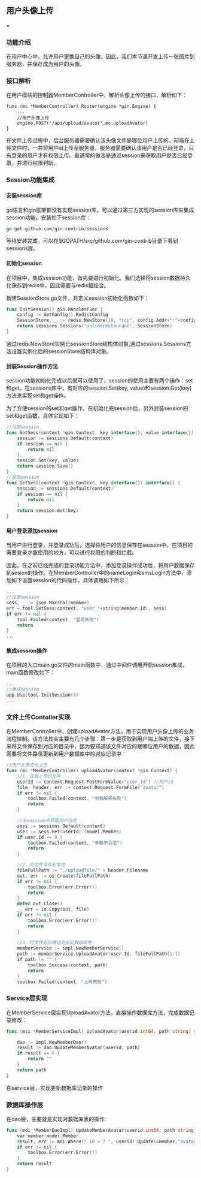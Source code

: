 ## 用户头像上传
=
### 功能介绍
在用户中心中，允许用户更换自己的头像。因此，我们本节课开发上传一张图片到服务器，并保存成为用户的头像。

### 接口解析
在用户模块的控制器MemberController中，解析头像上传的接口，解析如下：
```
func (mc *MemberController) Router(engine *gin.Engine) {
    ...
    //用户头像上传
	engine.POST("/api/upload/avator",mc.uploadAvator)
}
```

在文件上传过程中，后台服务器需要确认该头像文件是哪位用户上传的。前端在上传文件时，一并将用户id上传至服务器。服务器需要确认该用户是否已经登录，只有登录的用户才有权限上传。最通常的做法是通过session来获取用户是否已经登录，并进行权限判断。

### Session功能集成

#### 安装session库
go语言和gin框架都没有实现session库，可以通过第三方实现的session库来集成session功能。安装如下session库：
```go
go get github.com/gin-contrib/sessions
```
等待安装完成，可以在$GOPATH/src/github.com/gin-contrib目录下看到sessions库。

#### 初始化session
在项目中，集成session功能，首先要进行初始化。我们选择将session数据持久化保存到redis中，因此需要与redis相结合。

新建SessionStore.go文件，并定义session初始化函数如下：

```go
func InitSession() gin.HandlerFunc {
	config := GetConfig().RedistConfig
	SessionStore, _ := redis.NewStore(10, "tcp", config.Addr+":"+config.Port, config.Password, []byte("secret"))
	return sessions.Sessions("onlinerestaurant", SessionStore)
}
```

通过redis.NewStore实例化sessionStore结构体对象,通过sessions.Sessions方法设置实例化后的sessionStore结构体对象。

#### 封装Session操作方法
session功能初始化完成以后就可以使用了，session的使用主要有两个操作：set和get。在sessions库中，有对应的session.Set(key, value)和session.Get(key)方法来实现set和get操作。

为了方便session的set和get操作，在初始化完session后，另外封装session的set和get函数，具体实现如下：

```go
//设置session
func SetSess(context *gin.Context, key interface{}, value interface{}) error {
	session := sessions.Default(context)
	if session == nil {
		return nil
	}
	session.Set(key, value)
	return session.Save()
}
//获取session
func GetSess(context *gin.Context, key interface{}) interface{} {
	session := sessions.Default(context)
	if session == nil {
		return nil
	}
	return session.Get(key)
}
```

#### 用户登录添加session
当用户进行登录，并登录成功后，选择将用户的信息保存在session中。在项目的需要登录才能使用的地方，可以进行权限的判断和拦截。

因此，在之前已经完成的登录功能方法中，添加登录操作成功后，将用户数据保存到sesion的操作。在MemberController中的nameLogin和smsLogin方法中，添加如下设置session的代码操作，具体调用如下所示：
```go
...
//设置session
sess, _ := json.Marshal(member)
err = tool.SetSess(context, "user_"+string(member.Id), sess)
if err != nil {
	tool.Failed(context, "登录失败")
	return
}
...
```

#### 集成session操作
在项目的入口main.go文件的main函数中，通过中间件调用开启session集成。main函数修改如下：
```go
...
//集成session
app.Use(tool.InitSession())
...
```

### 文件上传Contoller实现
在MemberController中，创建uploadAvator方法，用于实现用户头像上传的业务流程控制。该方法其实主要有几个步骤：第一步是获取到用户端上传的文件，接下来将文件保存到对应的目录中，因为要知道该文件对应的是哪位用户的数据，因此需要将文件路径更新到用户数据库中的对应记录中：
```go
//用户头像文件上传
func (mc *MemberController) uploadAvator(context *gin.Context) {
	//1、获取上传的文件
	userId := context.Request.PostFormValue("user_id") //用户id
	file, header, err := context.Request.FormFile("avator")
	if err != nil {
		toolbox.Failed(context, "参数解析失败")
		return
	}

	//从session中获取用户信息
	sess := sessions.Default(context)
	user := sess.Get(userId).(model.Member)
	if user.Id == 0 {
		toolbox.Failed(context, "参数不合法")
		return
	}

	//2、将文件保存到本地
	fileFullPath := "./uploadfile/" + header.Filename
	out, err := os.Create(fileFullPath)
	if err != nil {
		toolbox.Error(err.Error())
		return
	}
	defer out.Close()
	_, err = io.Copy(out, file)
	if err != nil {
		toolbox.Error(err.Error())
		return
	}
	
	//3、将文件对应路径更新到数据库中
	memberService := impl.NewMemberService()
	path := memberService.UploadAvator(user.Id, fileFullPath[1:])
	if path != "" {
		toolbox.Success(context, path)
		return
	}
	toolbox.Failed(context, "上传失败")
```

### Service层实现
在MemberService层实现UploadAvator方法，直接操作数据库方法，完成数据记录修改：
```go
func (msi *MemberServiceImpl) UploadAvator(userid int64, path string) string {

	dao := impl.NewMemberDao()
	result := dao.UpdateMemberAvatar(userid, path)
	if result == 0 {
		return ""
	}
	return path
}
```
在service层，实现更新数据库记录的操作

### 数据库操作层
在dao层，主要就是实现对数据库表的操作:
```go
func (mdi *MemberDaoImpl) UpdateMemberAvatar(userid int64, path string) int64 {
	var member model.Member
	result, err := mdi.Where(" id = ? ", userid).Update(&member,"avatar");
	if err != nil {
		toolbox.Error(err.Error())
	}
	return result
}
```




